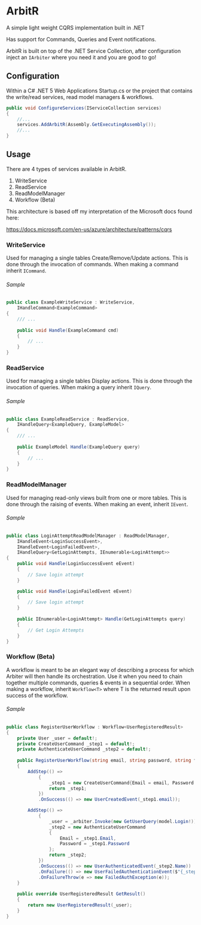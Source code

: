 # ArbitR
A simple light weight CQRS implementation built in .NET

Has support for Commands, Queries and Event notifications.

ArbitR is built on top of the .NET Service Collection, after configuration inject an `IArbiter` where you need it and you are good to go!

## Configuration
Within a C# .NET 5 Web Applications Startup.cs or the project that contains the write/read services, read model managers & workflows.
```c#
public void ConfigureServices(IServiceCollection services)
{
    //...
    services.AddArbitR(Assembly.GetExecutingAssembly());
    //...
}
```

## Usage
There are 4 types of services available in ArbitR.
1. WriteService
2. ReadService
3. ReadModelManager
4. Workflow (Beta)

This architecture is based off my interpretation of the Microsoft docs found here: 

https://docs.microsoft.com/en-us/azure/architecture/patterns/cqrs

### WriteService
Used for managing a single tables Create/Remove/Update actions. This is done through the invocation of commands. When making a command inherit `ICommand`.

###### Sample
```c#
public class ExampleWriteService : WriteService,
    IHandleCommand<ExampleCommand>
{
    /// ...
    
    public void Handle(ExampleCommand cmd)
    {
        // ...
    }
}
```

### ReadService
Used for managing a single tables Display actions. This is done through the invocation of queries. When making a query inherit `IQuery`.

###### Sample
```c#
public class ExampleReadService : ReadService,
    IHandleQuery<ExampleQuery, ExampleModel>
{
    /// ...
    
    public ExampleModel Handle(ExampleQuery query)
    {
        // ...
    }
}
```

### ReadModelManager
Used for managing read-only views built from one or more tables. This is done through the raising of events. When making an event, inherit `IEvent`.

###### Sample
```c#
public class LoginAttemptReadModelManager : ReadModelManager,
    IHandleEvent<LoginSuccessEvent>,
    IHandleEvent<LoginFailedEvent>,
    IHandleQuery<GetLoginAttempts, IEnumerable<LoginAttempt>>
{
    public void Handle(LoginSuccessEvent eEvent)
    {
        // Save login attempt
    }

    public void Handle(LoginFailedEvent eEvent)
    {
        // Save login attempt
    }
    
    public IEnumerable<LoginAttempt> Handle(GetLoginAttempts query)
    {
        // Get Login Attempts
    }
}
```

### Workflow (Beta)
A workflow is meant to be an elegant way of describing a process for which Arbiter will then handle its orchestration.
Use it when you need to chain together multiple commands, queries & events in a sequential order.
When making a workflow, inherit `Workflow<T>` where T is the returned result upon success of the workflow.
###### Sample
```c#
public class RegisterUserWorkflow : Workflow<UserRegisteredResult>
{
    private User _user = default!;
    private CreateUserCommand _step1 = default!;
    private AuthenticateUserCommand _step2 = default!;
    
    public RegisterUserWorkflow(string email, string password, string firstname, string surname)
    {
        AddStep(() =>
            {
                _step1 = new CreateUserCommand{Email = email, Password = password, Firstname = firstname, Surname = surname};
                return _step1;
            })
            .OnSuccess(() => new UserCreatedEvent(_step1.email));

        AddStep(() =>
            {
                _user = _arbiter.Invoke(new GetUserQuery(model.Login!));
                _step2 = new AuthenticateUserCommand
                {
                    Email = _step1.Email,
                    Password = _step1.Password
                };
                return _step2;
            })
            .OnSuccess(() => new UserAuthenticatedEvent(_step2.Name))
            .OnFailure(() => new UserFailedAuthenticationEvent($"{_step2.Email} failed Authentication!"))
            .OnFailureThrow(e => new FailedAuthException(e));
    }
    
    public override UserRegisteredResult GetResult()
    {
        return new UserRegisteredResult(_user);
    }
}
```